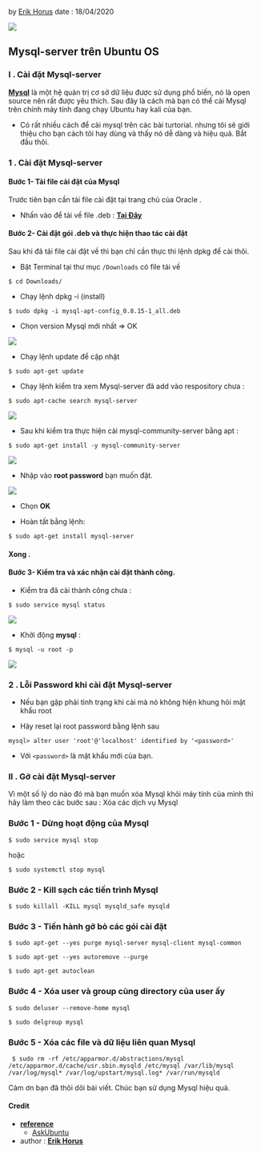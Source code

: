 

by [Erik Horus](https://github.com/ErikHorus1249)
date : 18/04/2020 

![](https://i.imgur.com/z4Nrqn8.jpg)
##  Mysql-server trên Ubuntu OS
### I . Cài đặt Mysql-server 
 **[Mysql](https://www.mysql.com/)** là một hệ quản trị cơ  sở dữ liệu được sử dụng phổ biến, nó là open source nên rất được yêu thích. Sau đây là cách mà bạn có thể cài Mysql trên chính máy tính đang chạy Ubuntu hay kali của bạn. 
 - Có rất nhiều cách để cài mysql trên các bài turtorial. nhưng tôi sẽ giới thiệu cho bạn cách tôi hay dùng và thấy nó dễ dàng và hiệu quả. Bắt đầu thôi.
 ### 1 . Cài đặt Mysql-server 
 #### Bước 1- Tải file cài đặt của Mysql
 Trước tiên bạn cần tải file cài đặt tại trang chủ của Oracle .
 - Nhấn vào để tải về file .deb : [**Tại Đây**](https://dev.mysql.com/downloads/repo/apt/) 
  #### Bước 2- Cài đặt gói .deb  và thực hiện thao tác cài đặt 
  Sau khi đã tải file cài đặt về thì bạn chỉ cần thực thi lệnh dpkg để cài thôi.
+ Bật Terminal tại thư mục `/Downloads` có file tải về

> 
`$ cd Downloads/`

+ Chạy lệnh dpkg -i (install)

> 
`$ sudo dpkg -i mysql-apt-config_0.8.15-1_all.deb`

+ Chọn version Mysql mới nhất => OK

![](https://i.imgur.com/tIWGAB2.png)
+ Chạy lệnh update để cập nhật

> 
`$ sudo apt-get update`

+ Chạy lệnh kiểm tra xem Mysql-server đã add vào respository chưa : 

> 
`$ sudo apt-cache search mysql-server`

![](https://i.imgur.com/uN0LgIH.png)
- Sau khi kiểm tra thực hiện cài mysql-community-server bằng apt :

> 
`$ sudo apt-get install -y mysql-community-server`


![](https://i.imgur.com/KPhlJJB.png)
- Nhập vào **root password** bạn muốn đặt.

![](https://i.imgur.com/X2O3zR4.png)
- Chọn **OK**
+ Hoàn tất bằng lệnh: 
> 
`$ sudo apt-get install mysql-server`
#### Xong .
 #### Bước 3- Kiểm tra và xác nhận cài đặt thành công.
 - Kiểm tra đã cài thành công chưa : 
> 
`$ sudo service mysql status`


![](https://i.imgur.com/HaFO2Ds.png)
- Khởi động **mysql** : 
> 
`$ mysql -u root -p`


![](https://i.imgur.com/PFhvwha.png)
 ### 2 . Lỗi Password khi cài đặt Mysql-server 
+ Nếu bạn gặp phải tình trạng khi cài mà nó không hiện khung hỏi mật khẩu root 
- Hãy reset lại root password bằng lệnh sau

> 
`mysql> alter user 'root'@'localhost' identified by '<password>'`
- Với `<password>` là mật khẩu mới của bạn.
### II . Gỡ cài đặt Mysql-server 
Vì một số lý do nào đó mà bạn muốn xóa Mysql khỏi máy tính của mình thì hãy làm theo các bước sau :
Xóa các dịch vụ Mysql

### Bước 1 - Dừng hoạt động của Mysql

> 
`$ sudo service mysql stop`

hoặc 

> 
`$ sudo systemctl stop mysql`

### Bước 2 -  Kill sạch các tiến trình Mysql

> 
`$ sudo killall -KILL mysql mysqld_safe mysqld`

### Bước 3 - Tiến hành gỡ bỏ các gói cài đặt 

> 
`$ sudo apt-get --yes purge mysql-server mysql-client mysql-common`
> 
`$ sudo apt-get --yes autoremove --purge`
> 
`$ sudo apt-get autoclean`

### Bước 4 - Xóa user và group cùng directory của user ấy

 `$ sudo deluser --remove-home mysql` 
>  
`$ sudo delgroup mysql`

### Bước  5 - Xóa các file và dữ liệu liên quan Mysql

     $ sudo rm -rf /etc/apparmor.d/abstractions/mysql /etc/apparmor.d/cache/usr.sbin.mysqld /etc/mysql /var/lib/mysql /var/log/mysql* /var/log/upstart/mysql.log* /var/run/mysqld
 Cảm ơn bạn đã thõi dõi bài viết. Chúc bạn sử dụng Mysql hiệu quả.
#### Credit 
- [**reference**]() 
	- [AskUbuntu](https://askubuntu.com/questions/766900/mysql-doesnt-ask-for-root-password-when-installing) 
- author : [**Erik Horus**](https://github.com/ErikHorus1249)



